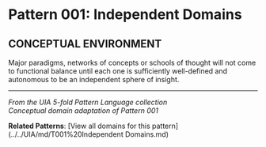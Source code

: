 # Pattern 001: Independent Domains

## CONCEPTUAL ENVIRONMENT

Major paradigms, networks of concepts or schools of thought will not come to functional balance until each one is sufficiently well-defined and autonomous to be an independent sphere of insight.

---

*From the UIA 5-fold Pattern Language collection*  
*Conceptual domain adaptation of Pattern 001*

**Related Patterns**: [View all domains for this pattern](../../UIA/md/T001%20Independent Domains.md)
